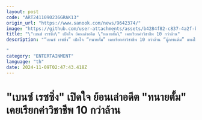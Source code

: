```yaml
---
layout: post
code: "ART2411090236GRAK13"
origin_url: "https://www.sanook.com/news/9642374/"
image: "https://github.com/user-attachments/assets/b4284f82-c837-4a2f-bfd9-b7b9a2382546"
title: "\"เบนซ์ เรซซิ่ง\" เปิดใจ ย้อนเล่าอดีต \"ทนายตั้ม\" เคยเรียกค่าวิชาชีพ 10 กว่าล้าน"
description: "“เบนซ์ เรซซิ่ง” เปิดใจ “ทนายตั้ม” เคยเรียกค่าวิชาชีพ 10 กว่าล้าน “ผู้การแต้ม” แทงใจ ทนายบางคน ชอบจัดแถลงข่าว หากเจ้าของคดีไม่จ้าง!

"
category: "ENTERTAINMENT"
language: "th"
date: 2024-11-09T02:47:43.418Z
---
```


# "เบนซ์ เรซซิ่ง" เปิดใจ ย้อนเล่าอดีต "ทนายตั้ม" เคยเรียกค่าวิชาชีพ 10 กว่าล้าน